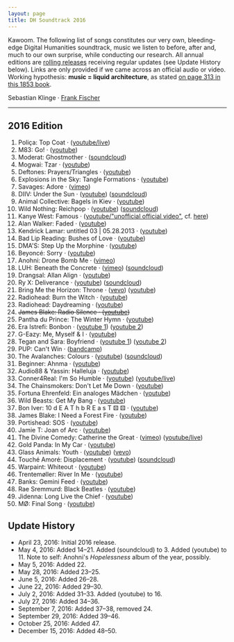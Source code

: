 ```yaml
---
layout: page
title: DH Soundtrack 2016
---
```


Kawoom. The following list of songs constitutes our very own, bleeding-edge Digital Humanities soundtrack, music we listen to before, after and, much to our own surprise, while conducting our research. All annual editions are [rolling releases](https://en.wikipedia.org/wiki/Rolling_release) receiving regular updates (see Update History below). Links are only provided if we came across an official audio or video. Working hypothesis: **music = liquid architecture**, as stated [on page 313 in this 1853 book](http://reader.digitale-sammlungen.de/de/fs1/object/display/bsb10598676_00329.html?zoom=1).

Sebastian Klinge &middot; [Frank Fischer](https://twitter.com/umblaetterer)

* * *

## 2016 Edition

  1. Poliça: Top Coat &middot; ([youtube/live](https://www.youtube.com/watch?v=EIoAs9wpaco))
  2. M83: Go! &middot; ([youtube](https://www.youtube.com/watch?v=U3YZTYXftzg))
  3. Moderat: Ghostmother &middot; ([soundcloud](https://soundcloud.com/moderat-official/ghostmother))
  4. Mogwai: Tzar &middot; ([youtube](https://www.youtube.com/watch?v=zvq6NEabA2Y))
  5. Deftones: Prayers/Triangles &middot; ([youtube](https://www.youtube.com/watch?v=D5BG_B8FWhI))
  6. Explosions in the Sky: Tangle Formations &middot; ([youtube](https://www.youtube.com/watch?v=h2PagQXYQIE))
  7. Savages: Adore &middot; ([vimeo](https://vimeo.com/150766416))
  8. DIIV: Under the Sun &middot; ([youtube](https://www.youtube.com/watch?v=zKbqyuaXolg)) ([soundcloud](https://soundcloud.com/capturedtracks/diiv-under-the-sun-official-single))
  9. Animal Collective: Bagels in Kiev &middot; ([youtube](https://www.youtube.com/watch?v=u1ijmmuJ2p8))
  10. Wild Nothing: Reichpop &middot; ([youtube](https://www.youtube.com/watch?v=2R8xrvVRztQ)) ([soundcloud](https://soundcloud.com/bella-union/wild-nothing-reichpop))
  11. Kanye West: Famous &middot; ([youtube/&#34;unofficial official video&#34;](https://www.youtube.com/watch?v=Q821mNXNw-I), cf. [here](http://www.theverge.com/2016/4/28/11526342/kanye-west-famous-music-video-aziz-ansari-eric-wareheim-tlop))
  12. Alan Walker: Faded &middot; ([youtube](https://www.youtube.com/watch?v=60ItHLz5WEA))
  13. Kendrick Lamar: untitled 03 &#x7c; 05.28.2013 &middot; ([youtube](https://www.youtube.com/watch?v=04HPkc6zRu0))
  14. Bad Lip Reading: Bushes of Love &middot; ([youtube](https://www.youtube.com/watch?v=RySHDUU2juM))
  15. DMA'S: Step Up the Morphine &middot; ([youtube](https://www.youtube.com/watch?v=vYTXXhkHHG0))
  16. Beyoncé: Sorry &middot; ([youtube](https://www.youtube.com/watch?v=QxsmWxxouIM))
  17. Anohni: Drone Bomb Me &middot; ([vimeo](https://vimeo.com/152637866))
  18. LUH: Beneath the Concrete &middot; ([vimeo](https://vimeo.com/163403615)) ([soundcloud](https://soundcloud.com/lostunderheaven/beneath-the-concrete))
  19. Drangsal: Allan Align &middot; ([youtube](https://www.youtube.com/watch?v=99o3AkxzTcQ))
  20. Ry X: Deliverance &middot; ([youtube](https://www.youtube.com/watch?v=Es4THnMzefA)) ([soundcloud](https://soundcloud.com/ry-x/deliverance1))
  21. Bring Me the Horizon: Throne &middot; ([vevo](http://www.vevo.com/watch/bring-me-the-horizon/throne/GB1101500803)) ([youtube](https://www.youtube.com/watch?v=uD7dM1wol6g))
  22. Radiohead: Burn the Witch &middot; ([youtube](https://www.youtube.com/watch?v=yI2oS2hoL0k))
  23. Radiohead: Daydreaming &middot; ([youtube](https://www.youtube.com/watch?v=TTAU7lLDZYU))
  24. ~~James Blake: Radio Silence &middot; ([youtube](https://www.youtube.com/watch?v=TTglDb7qjvQ))~~
  25. Pantha du Prince: The Winter Hymn &middot; ([youtube](https://www.youtube.com/watch?v=yBWo9xsJxGo))
  26. Era Istrefi: Bonbon &middot; ([youtube 1](https://www.youtube.com/watch?v=cedoBlUvBlI)) ([youtube 2](https://www.youtube.com/watch?v=qA5rsVEqEHc))
  27. G-Eazy: Me, Myself & I &middot; ([youtube](https://www.youtube.com/watch?v=Tfs5GOQK4dU))
  28. Tegan and Sara: Boyfriend &middot; ([youtube 1](https://www.youtube.com/watch?v=HJOHoiPGpac)) ([youtube 2](https://www.youtube.com/watch?v=Vp1kSFL3ESo))
  29. PUP: Can't Win &middot; ([bandcamp](https://puptheband.bandcamp.com/track/cant-win))
  30. The Avalanches: Colours &middot; ([youtube](https://www.youtube.com/watch?v=zLRPDovCpmM)) ([soundcloud](https://soundcloud.com/theavalanches/colours))
  31. Beginner: Ahnma &middot; ([youtube](https://www.youtube.com/watch?v=C6_Uk_2rkQg))
  32. Audio88 & Yassin: Halleluja &middot; ([youtube](https://www.youtube.com/watch?v=W5ZldUxaX7s))
  33. Conner4Real: I'm So Humble &middot; ([youtube](https://www.youtube.com/watch?v=tIpbYyR0OOI)) ([youtube/live](https://www.youtube.com/watch?v=XzbAEHdy8oU))
  34. The Chainsmokers: Don't Let Me Down &middot; ([youtube](https://www.youtube.com/watch?v=1Oezjm6Mmm8))
  35. Fortuna Ehrenfeld: Ein analoges Mädchen &middot; ([youtube](https://www.youtube.com/watch?v=UOOqFea4kwU))
  36. Wild Beasts: Get My Bang &middot; ([youtube](https://www.youtube.com/watch?v=8nkdZhFzglA))
  37. Bon Iver: 10 d E A T h b R E a s T ⚄ ⚄ &middot; ([youtube](https://www.youtube.com/watch?v=HNy7VtSsmu8))
  38. James Blake: I Need a Forest Fire &middot; ([youtube](https://www.youtube.com/watch?v=sAJgs1P-uUE))
  39. Portishead: SOS &middot; ([youtube](https://www.youtube.com/watch?v=WVe-9VWIcCo))
  40. Jamie T: Joan of Arc &middot; ([youtube](https://www.youtube.com/watch?v=U1K2YjlmcwY))
  41. The Divine Comedy: Catherine the Great &middot; ([vimeo](https://vimeo.com/171561867)) ([youtube/live](https://www.youtube.com/watch?v=2nJuX-1jINY))
  42. Gold Panda: In My Car &middot; ([youtube](https://www.youtube.com/watch?v=6YVhAILmqyo))
  43. Glass Animals: Youth &middot; ([youtube](https://www.youtube.com/watch?v=_ZdsmLgCVdU)) ([vevo](http://www.vevo.com/watch/glass-animals/youth-(official-video)/GB2DY1600050))
  44. Touché Amoré: Displacement &middot; ([youtube](https://www.youtube.com/watch?v=B9dVDKYsmu0)) ([soundcloud](https://soundcloud.com/epitaph-records/touche-amore-displacement))
  45. Warpaint: Whiteout &middot; ([youtube](https://www.youtube.com/watch?v=K1BqwONm4TE))
  46. Trentemøller: River In Me &middot; ([youtube](https://www.youtube.com/watch?v=0KMLyQjI5mI))
  47. Banks: Gemini Feed &middot; ([youtube](https://www.youtube.com/watch?v=2IeyrEUkBSk))
  48. Rae Sremmurd: Black Beatles &middot; ([youtube](https://www.youtube.com/watch?v=b8m9zhNAgKs))
  49. Jidenna: Long Live the Chief &middot; ([youtube](https://www.youtube.com/watch?v=H_AQFnqMY3E))
  50. MØ: Final Song &middot; ([youtube](https://www.youtube.com/watch?v=WUcXQ--yGWQ))

## Update History

  - April 23, 2016: Initial 2016 release.
  - May 4, 2016: Added 14–21. Added (soundcloud) to 3. Added (youtube) to 11. Note to self: Anohni's *Hopelessness* album of the year, possibly.
  - May 5, 2016: Added 22.
  - May 28, 2016: Added 23–25.
  - June 5, 2016: Added 26–28.
  - June 22, 2016: Added 29–30.
  - July 2, 2016: Added 31–33. Added (youtube) to 16.
  - July 27, 2016: Added 34–36.
  - September 7, 2016: Added 37–38, removed 24.
  - September 29, 2016: Added 39–46.
  - October 25, 2016: Added 47.
  - December 15, 2016: Added 48–50.
